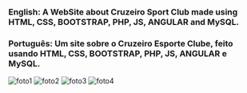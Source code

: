 <h3>English: A WebSite about Cruzeiro Sport Club made using HTML, CSS, BOOTSTRAP, PHP, JS, ANGULAR and MySQL. </h3>
 <h3>Português: Um site sobre o Cruzeiro Esporte Clube, feito usando HTML, CSS, BOOTSTRAP, PHP, JS, ANGULAR e MySQL. </h3>

![foto1](https://github.com/pedroanicio/Cruzeiro_WebSite/assets/86172810/6a85b2ba-4fe1-48e1-9a2c-1d0691c532a0)
![foto2](https://github.com/pedroanicio/Cruzeiro_WebSite/assets/86172810/9b762c58-47f9-4b50-9694-0e7b9f3f62bc)
![foto3](https://github.com/pedroanicio/Cruzeiro_WebSite/assets/86172810/6a10024e-0b00-469d-b8b3-8915d058cf83)
![foto4](https://github.com/pedroanicio/Cruzeiro_WebSite/assets/86172810/550f8ccf-223b-49d0-bc42-5d593ebcf597)
